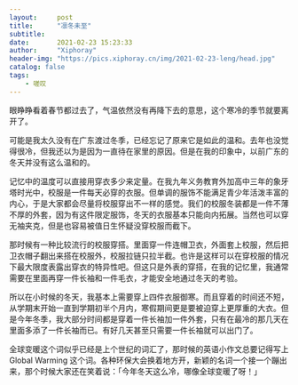 ```yaml
---
layout:     post
title:      "凛冬未至"
subtitle:  
date:       2021-02-23 15:23:33
author:     "Xiphoray"
header-img: "https://pics.xiphoray.cn/img/2021-02-23-leng/head.jpg"
catalog: false
tags:     
    - 嗟叹
---
```




眼睁睁看着春节都过去了，气温依然没有再降下去的意思，这个寒冷的季节就要离开了。

可能是我太久没有在广东渡过冬季，已经忘记了原来它是如此的温和。去年也没觉得很冷，但我还以为是因为一直待在家里的原因。但是在我的印象中，以前广东的冬天并没有这么温和的。

记忆中的温度可以直接用穿衣多少来定量。在我九年义务教育外加高中三年的象牙塔时光中，校服是一件每天必穿的衣服。但单调的服饰不能满足青少年活泼丰富的内心，于是大家都会尽量将校服穿出不一样的感觉。我们的校服冬装都是一件不薄不厚的外套，因为有这件限定服饰，冬天的衣服基本只能向内拓展。当然也可以穿无袖夹克，但是也容易被值日生怀疑没穿校服而截下。

那时候有一种比较流行的校服穿搭。里面穿一件连帽卫衣，外面套上校服，然后把卫衣帽子翻出来搭在校服外，校服拉链只拉半截。也许是这样可以在穿校服的情况下最大限度表露出穿衣的特异性吧。但这只是外表的穿搭，在我的记忆里，我通常需要在里面再穿一件长袖和一件毛衣，才能安全地通过冬天的考验。

所以在小时候的冬天，我基本上需要穿上四件衣服御寒。而且穿着的时间还不短，从学期末开始一直到学期初半个月内，寒假期间更是要被迫穿上更厚重的大衣。但是今年冬季，我大部分时间都是穿着一件长袖加一件外套，只有在最冷的那几天在里面多添了一件长袖而已。有好几天甚至只需要一件长袖就可以出门了。

全球变暖这个词似乎已经是上个世纪的词汇了，那时候的英语小作文总要记得写上 Global Warming 这个词。各种环保大会换着地方开，新颖的名词一个接一个蹦出来，那个时候大家还在笑着说：「今年冬天这么冷，哪像全球变暖了呀！」
